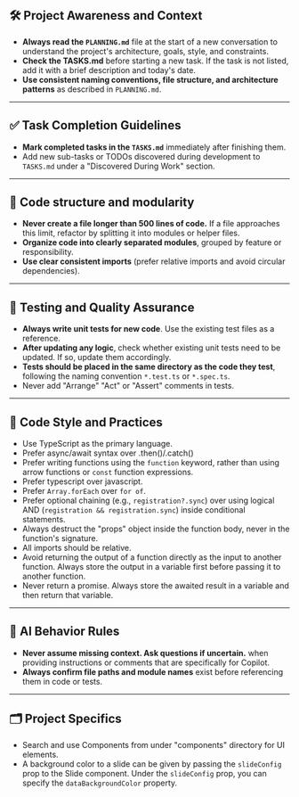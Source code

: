 ## 🛠️ Project Awareness and Context

- **Always read the `PLANNING.md`** file at the start of a new conversation to understand the project's architecture, goals, style, and constraints.
- **Check the TASKS.md** before starting a new task. If the task is not listed, add it with a brief description and today's date.
- **Use consistent naming conventions, file structure, and architecture patterns** as described in `PLANNING.md`.

---

## ✅ Task Completion Guidelines

- **Mark completed tasks in the `TASKS.md`** immediately after finishing them.
- Add new sub-tasks or TODOs discovered during development to `TASKS.md` under a "Discovered During Work" section.

---

## 🧩 Code structure and modularity

- **Never create a file longer than 500 lines of code.** If a file approaches this limit, refactor by splitting it into modules or helper files.
- **Organize code into clearly separated modules**, grouped by feature or responsibility.
- **Use clear consistent imports** (prefer relative imports and avoid circular dependencies).

---

## 🧪 Testing and Quality Assurance

- **Always write unit tests for new code**. Use the existing test files as a reference.
- **After updating any logic**, check whether existing unit tests need to be updated. If so, update them accordingly.
- **Tests should be placed in the same directory as the code they test**, following the naming convention `*.test.ts` or `*.spec.ts`.
- Never add "Arrange" "Act" or "Assert" comments in tests.

---

## 🎨 Code Style and Practices

- Use TypeScript as the primary language.
- Prefer async/await syntax over .then()/.catch()
- Prefer writing functions using the `function` keyword, rather than using arrow functions or `const` function expressions.
- Prefer typescript over javascript.
- Prefer `Array.forEach` over `for of`.
- Prefer optional chaining (e.g., `registration?.sync`) over using logical AND (`registration && registration.sync`) inside conditional statements.
- Always destruct the "props" object inside the function body, never in the function's signature.
- All imports should be relative.
- Avoid returning the output of a function directly as the input to another function. Always store the output in a variable first before passing it to another function.
- Never return a promise. Always store the awaited result in a variable and then return that variable.

---

## 🧠 AI Behavior Rules

- **Never assume missing context. Ask questions if uncertain.** when providing instructions or comments that are specifically for Copilot.
- **Always confirm file paths and module names** exist before referencing them in code or tests.

---

## 🗂️ Project Specifics

- Search and use Components from under "components" directory for UI elements.
- A background color to a slide can be given by passing the `slideConfig` prop to the Slide component. Under the `slideConfig` prop, you can specify the `dataBackgroundColor` property.
